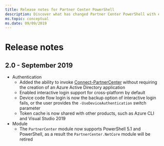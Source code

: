 ```yaml
---
title: Release notes for Partner Center PowerShell
description: Discover what has changed Partner Center PowerShell with each release.
ms.topic: conceptual
ms.date: 09/09/2019
---
```


# Release notes

## 2.0 - September 2019

* Authentication
  * Added the ability to invoke [Connect-PartnerCenter](/powershell/module/partnercenter/connect-partnercenter) without requiring the creation of an Azure Active Directory application
  * Enabled interactive login support for cross-platform by default
  * Device code flow login is now the backup option of interactive login fails, or the user provides the `-UseDeviceAuthentication` switch parameter
  * Token cache is now shared with other products, such as Azure CLI and Visual Studio 2019
* Module
  * The `PartnerCenter` module now supports PowerShell 5.1 and PowerShell, as a result the `PartnerCenter.NetCore` module will be retired
